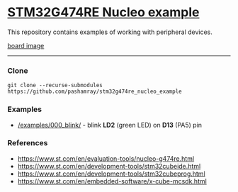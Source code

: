 # [STM32G474RE Nucleo example](https://www.st.com/en/evaluation-tools/nucleo-g474re.html)

This repository contains examples of working with peripheral devices.

[board image](https://www.st.com/bin/ecommerce/api/image.PF267026.en.feature-description-include-personalized-no-cpn-large.jpg)

---

### Clone

```shell
git clone --recurse-submodules https://github.com/pashamray/stm32g474re_nucleo_example
```

### Examples

- [/examples/000_blink/](examples/000_blink/) - blink **LD2** (green LED) on **D13** (PA5) pin

### References

- https://www.st.com/en/evaluation-tools/nucleo-g474re.html
- https://www.st.com/en/development-tools/stm32cubeide.html
- https://www.st.com/en/development-tools/stm32cubeprog.html
- https://www.st.com/en/embedded-software/x-cube-mcsdk.html
